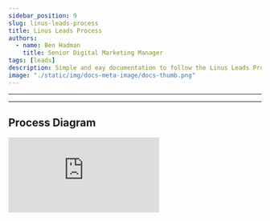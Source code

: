 ```yaml
---
sidebar_position: 9
slug: linus-leads-process
title: Linus Leads Process
authors:
  - name: Ben Hadman
    title: Senior Digital Marketing Manager
tags: [leads]
description: Simple and eay documentation to follow the Linus Leads Process
image: "./static/img/docs-meta-image/docs-thumb.png"
---
```

---

---
## Process Diagram

<iframe
  frameBorder={0}
  style={{ width: "100%", height: 1080 }}
  src="https://viewer.diagrams.net/?tags=%7B%7D&layers=1&nav=1#G1sR88Uh29PkOiLCIhcP_a-T_0Hea3gsku"
/>

## Responding to Inbound Linus Leads, adding suggested meeting times and loggin in salesforce

<iframe
  src="https://scribehow.com/embed/Google_Workflow__jyusGezQT0eCgJIBTpgjzw"
  width={640}
  height={640}
  allowFullScreen=""
  frameBorder={0}
/>

